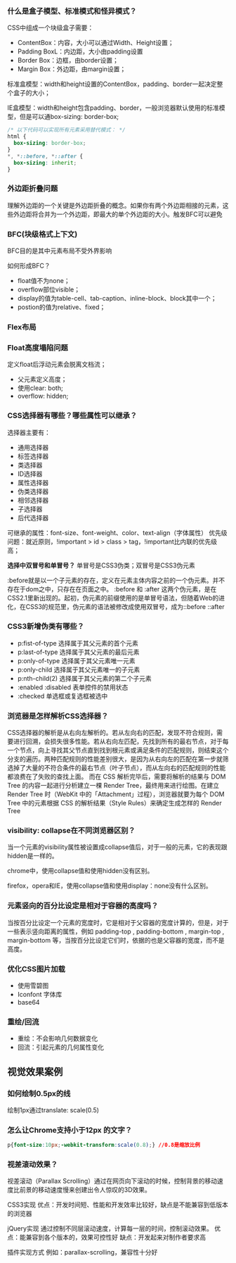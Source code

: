 ### 什么是盒子模型、标准模式和怪异模式？

CSS中组成一个块级盒子需要：

- ContentBox：内容，大小可以通过Width、Height设置；
- Padding BoxL：内边距，大小由padding设置
- Border Box：边框，由border设置；
- Margin Box：外边距，由margin设置；

标准盒模型：width和height设置的ContentBox，padding、border一起决定整个盒子的大小；

IE盒模型：width和height包含padding、border，一般浏览器默认使用的标准模型，但是可以通box-sizing: border-box;

```css
/* 以下代码可以实现所有元素采用替代模式： */
html {
  box-sizing: border-box;
}
*, *::before, *::after {
  box-sizing: inherit;
}
```

### 外边距折叠问题

理解外边距的一个关键是外边距折叠的概念。如果你有两个外边距相接的元素，这些外边距将合并为一个外边距，即最大的单个外边距的大小。触发BFC可以避免

### BFC(块级格式上下文)

BFC目的是其中元素布局不受外界影响

如何形成BFC？

- float值不为none；
- overflow部位visible；
- display的值为table-cell、tab-caption、inline-block、block其中一个；
- postion的值为relative、fixed；

### Flex布局

### Float高度塌陷问题

定义float后浮动元素会脱离文档流；

- 父元素定义高度；
- 使用clear: both;
- overflow: hidden;

### CSS选择器有哪些？哪些属性可以继承？

选择器主要有：

- 通用选择器
- 标签选择器
- 类选择器
- ID选择器
- 属性选择器
- 伪类选择器
- 相邻选择器
- 子选择器
- 后代选择器

可继承的属性：font-size、font-weight、color、text-align（字体属性）
优先级问题：就近原则，!important > id > class > tag，!important比内联的优先级高；



**选择中双冒号和单冒号？**
单冒号是CSS3伪类；双冒号是CSS3伪元素

:before就是以一个子元素的存在，定义在元素主体内容之前的一个伪元素。并不存在于dom之中，只存在在页面之中。
:before 和 :after 这两个伪元素，是在CSS2.1里新出现的。起初，伪元素的前缀使用的是单冒号语法，但随着Web的进化，在CSS3的规范里，伪元素的语法被修改成使用双冒号，成为::before ::after

### CSS3新增伪类有哪些？

- p:fist-of-type 选择属于其父元素的首个元素
- p:last-of-type 选择属于其父元素的最后元素
- p:only-of-type 选择属于其父元素唯一元素
- p:only-child 选择属于其父元素唯一的子元素
- p:nth-child(2) 选择属于其父元素的第二个子元素
- :enabled :disabled 表单控件的禁用状态
- :checked 单选框或复选框被选中

### 浏览器是怎样解析CSS选择器？

CSS选择器的解析是从右向左解析的。若从左向右的匹配，发现不符合规则，需要进行回溯，会损失很多性能。若从右向左匹配，先找到所有的最右节点，对于每一个节点，向上寻找其父节点直到找到根元素或满足条件的匹配规则，则结束这个分支的遍历。两种匹配规则的性能差别很大，是因为从右向左的匹配在第一步就筛选掉了大量的不符合条件的最右节点（叶子节点），而从左向右的匹配规则的性能都浪费在了失败的查找上面。
而在 CSS 解析完毕后，需要将解析的结果与 DOM Tree 的内容一起进行分析建立一棵 Render Tree，最终用来进行绘图。在建立 Render Tree 时（WebKit 中的「Attachment」过程），浏览器就要为每个 DOM Tree 中的元素根据 CSS 的解析结果（Style Rules）来确定生成怎样的 Render Tree

### visibility: collapse在不同浏览器区别？

当一个元素的visibility属性被设置成collapse值后，对于一般的元素，它的表现跟hidden是一样的。

chrome中，使用collapse值和使用hidden没有区别。

firefox，opera和IE，使用collapse值和使用display：none没有什么区别。

### 元素竖向的百分比设定是相对于容器的高度吗？

当按百分比设定一个元素的宽度时，它是相对于父容器的宽度计算的，但是，对于一些表示竖向距离的属性，例如 padding-top , padding-bottom , margin-top , margin-bottom 等，当按百分比设定它们时，依据的也是父容器的宽度，而不是高度。

### 优化CSS图片加载

- 使用雪碧图
- Iconfont 字体库
- base64

### 重绘/回流

- 重绘：不会影响几何数据变化
- 回流：引起元素的几何属性变化

## 视觉效果案例

### 如何绘制0.5px的线

绘制1px通过translate: scale(0.5)

### 怎么让Chrome支持小于12px 的文字？

```css
p{font-size:10px;-webkit-transform:scale(0.8);} //0.8是缩放比例
```

### 视差滚动效果？

视差滚动（Parallax Scrolling）通过在网页向下滚动的时候，控制背景的移动速度比前景的移动速度慢来创建出令人惊叹的3D效果。

CSS3实现
优点：开发时间短、性能和开发效率比较好，缺点是不能兼容到低版本的浏览器

jQuery实现
通过控制不同层滚动速度，计算每一层的时间，控制滚动效果。
优点：能兼容到各个版本的，效果可控性好
缺点：开发起来对制作者要求高

插件实现方式
例如：parallax-scrolling，兼容性十分好